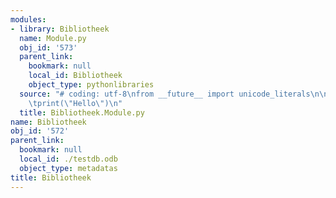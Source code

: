 ```yaml
---
modules:
- library: Bibliotheek
  name: Module.py
  obj_id: '573'
  parent_link:
    bookmark: null
    local_id: Bibliotheek
    object_type: pythonlibraries
  source: "# coding: utf-8\nfrom __future__ import unicode_literals\n\ndef script():\n\
    \tprint(\"Hello\")\n"
  title: Bibliotheek.Module.py
name: Bibliotheek
obj_id: '572'
parent_link:
  bookmark: null
  local_id: ./testdb.odb
  object_type: metadatas
title: Bibliotheek
---
```

